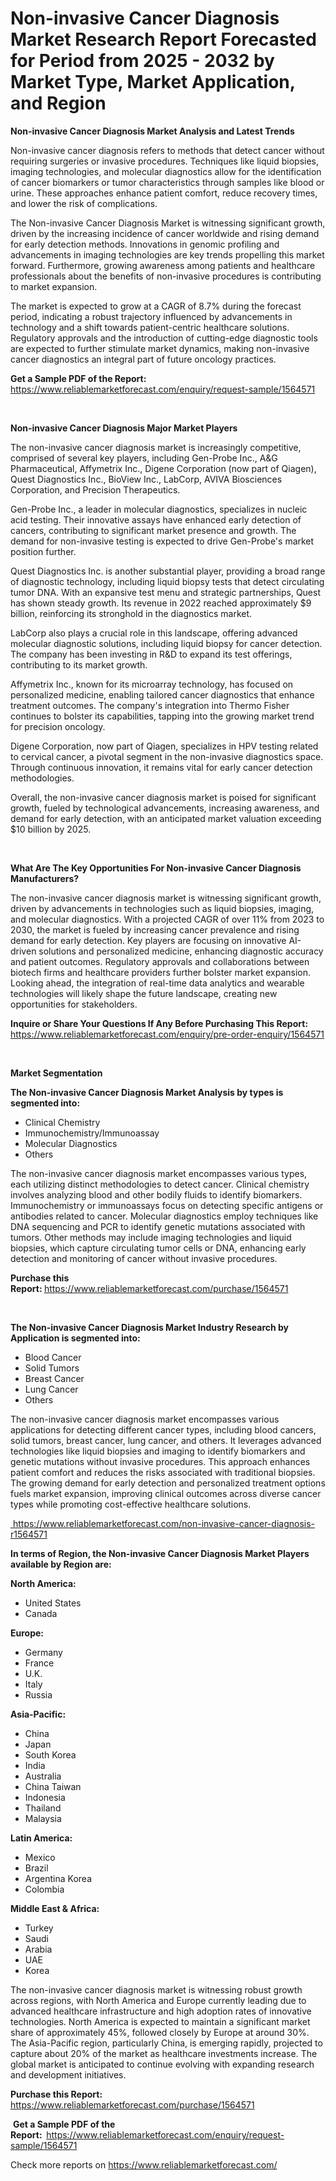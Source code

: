 <p><h1>Non-invasive Cancer Diagnosis Market Research Report Forecasted for Period from 2025 -  2032 by Market Type, Market Application, and Region</h1></p><p><strong>Non-invasive Cancer Diagnosis Market Analysis and Latest Trends</strong></p>
<p><p>Non-invasive cancer diagnosis refers to methods that detect cancer without requiring surgeries or invasive procedures. Techniques like liquid biopsies, imaging technologies, and molecular diagnostics allow for the identification of cancer biomarkers or tumor characteristics through samples like blood or urine. These approaches enhance patient comfort, reduce recovery times, and lower the risk of complications.</p><p>The Non-invasive Cancer Diagnosis Market is witnessing significant growth, driven by the increasing incidence of cancer worldwide and rising demand for early detection methods. Innovations in genomic profiling and advancements in imaging technologies are key trends propelling this market forward. Furthermore, growing awareness among patients and healthcare professionals about the benefits of non-invasive procedures is contributing to market expansion.</p><p>The market is expected to grow at a CAGR of 8.7% during the forecast period, indicating a robust trajectory influenced by advancements in technology and a shift towards patient-centric healthcare solutions. Regulatory approvals and the introduction of cutting-edge diagnostic tools are expected to further stimulate market dynamics, making non-invasive cancer diagnostics an integral part of future oncology practices.</p></p>
<p><strong>Get a Sample PDF of the Report:&nbsp;</strong> <a href="https://www.reliablemarketforecast.com/enquiry/request-sample/1564571?utm_campaign=1130&utm_medium=2&utm_source=Github&utm_content=ia&utm_term=03032025&utm_id=non-invasive-cancer-diagnosis">https://www.reliablemarketforecast.com/enquiry/request-sample/1564571</a></p>
<p>&nbsp;</p>
<p><strong>Non-invasive Cancer Diagnosis Major Market Players</strong></p>
<p><p>The non-invasive cancer diagnosis market is increasingly competitive, comprised of several key players, including Gen-Probe Inc., A&G Pharmaceutical, Affymetrix Inc., Digene Corporation (now part of Qiagen), Quest Diagnostics Inc., BioView Inc., LabCorp, AVIVA Biosciences Corporation, and Precision Therapeutics. </p><p>Gen-Probe Inc., a leader in molecular diagnostics, specializes in nucleic acid testing. Their innovative assays have enhanced early detection of cancers, contributing to significant market presence and growth. The demand for non-invasive testing is expected to drive Gen-Probe's market position further.</p><p>Quest Diagnostics Inc. is another substantial player, providing a broad range of diagnostic technology, including liquid biopsy tests that detect circulating tumor DNA. With an expansive test menu and strategic partnerships, Quest has shown steady growth. Its revenue in 2022 reached approximately $9 billion, reinforcing its stronghold in the diagnostics market.</p><p>LabCorp also plays a crucial role in this landscape, offering advanced molecular diagnostic solutions, including liquid biopsy for cancer detection. The company has been investing in R&D to expand its test offerings, contributing to its market growth. </p><p>Affymetrix Inc., known for its microarray technology, has focused on personalized medicine, enabling tailored cancer diagnostics that enhance treatment outcomes. The company's integration into Thermo Fisher continues to bolster its capabilities, tapping into the growing market trend for precision oncology.</p><p>Digene Corporation, now part of Qiagen, specializes in HPV testing related to cervical cancer, a pivotal segment in the non-invasive diagnostics space. Through continuous innovation, it remains vital for early cancer detection methodologies.</p><p>Overall, the non-invasive cancer diagnosis market is poised for significant growth, fueled by technological advancements, increasing awareness, and demand for early detection, with an anticipated market valuation exceeding $10 billion by 2025.</p></p>
<p>&nbsp;</p>
<p><strong>What Are The Key Opportunities For Non-invasive Cancer Diagnosis Manufacturers?</strong></p>
<p><p>The non-invasive cancer diagnosis market is witnessing significant growth, driven by advancements in technologies such as liquid biopsies, imaging, and molecular diagnostics. With a projected CAGR of over 11% from 2023 to 2030, the market is fueled by increasing cancer prevalence and rising demand for early detection. Key players are focusing on innovative AI-driven solutions and personalized medicine, enhancing diagnostic accuracy and patient outcomes. Regulatory approvals and collaborations between biotech firms and healthcare providers further bolster market expansion. Looking ahead, the integration of real-time data analytics and wearable technologies will likely shape the future landscape, creating new opportunities for stakeholders.</p></p>
<p><strong>Inquire or Share Your Questions If Any Before Purchasing This Report:</strong> <a href="https://www.reliablemarketforecast.com/enquiry/pre-order-enquiry/1564571?utm_campaign=1130&utm_medium=2&utm_source=Github&utm_content=ia&utm_term=03032025&utm_id=non-invasive-cancer-diagnosis">https://www.reliablemarketforecast.com/enquiry/pre-order-enquiry/1564571</a></p>
<p>&nbsp;</p>
<p><strong>Market Segmentation</strong></p>
<p><strong>The Non-invasive Cancer Diagnosis Market Analysis by types is segmented into:</strong></p>
<p><ul><li>Clinical Chemistry</li><li>Immunochemistry/Immunoassay</li><li>Molecular Diagnostics</li><li>Others</li></ul></p>
<p><p>The non-invasive cancer diagnosis market encompasses various types, each utilizing distinct methodologies to detect cancer. Clinical chemistry involves analyzing blood and other bodily fluids to identify biomarkers. Immunochemistry or immunoassays focus on detecting specific antigens or antibodies related to cancer. Molecular diagnostics employ techniques like DNA sequencing and PCR to identify genetic mutations associated with tumors. Other methods may include imaging technologies and liquid biopsies, which capture circulating tumor cells or DNA, enhancing early detection and monitoring of cancer without invasive procedures.</p></p>
<p><strong>Purchase this Report:&nbsp;</strong><a href="https://www.reliablemarketforecast.com/purchase/1564571?utm_campaign=1130&utm_medium=2&utm_source=Github&utm_content=ia&utm_term=03032025&utm_id=non-invasive-cancer-diagnosis">https://www.reliablemarketforecast.com/purchase/1564571</a></p>
<p>&nbsp;</p>
<p><strong>The Non-invasive Cancer Diagnosis Market Industry Research by Application is segmented into:</strong></p>
<p><ul><li>Blood Cancer</li><li>Solid Tumors</li><li>Breast Cancer</li><li>Lung Cancer</li><li>Others</li></ul></p>
<p><p>The non-invasive cancer diagnosis market encompasses various applications for detecting different cancer types, including blood cancers, solid tumors, breast cancer, lung cancer, and others. It leverages advanced technologies like liquid biopsies and imaging to identify biomarkers and genetic mutations without invasive procedures. This approach enhances patient comfort and reduces the risks associated with traditional biopsies. The growing demand for early detection and personalized treatment options fuels market expansion, improving clinical outcomes across diverse cancer types while promoting cost-effective healthcare solutions.</p></p>
<p><a href="https://www.reliablemarketforecast.com/non-invasive-cancer-diagnosis-r1564571?utm_campaign=1130&utm_medium=2&utm_source=Github&utm_content=ia&utm_term=03032025&utm_id=non-invasive-cancer-diagnosis">&nbsp;https://www.reliablemarketforecast.com/non-invasive-cancer-diagnosis-r1564571</a></p>
<p><strong>In terms of Region, the Non-invasive Cancer Diagnosis Market Players available by Region are:</strong></p>
<p>
    <p> <strong> North America: </strong>
        <ul>
            <li>United States</li>
            <li>Canada</li>
        </ul>
        </p> 
    <p> <strong> Europe: </strong>
        <ul>
            <li>Germany</li>
            <li>France</li>
            <li>U.K.</li>
            <li>Italy</li>
            <li>Russia</li>
        </ul>
        </p> 
    <p> <strong> Asia-Pacific: </strong>
        <ul>
            <li>China</li>
            <li>Japan</li>
            <li>South Korea</li>
            <li>India</li>
            <li>Australia</li>
            <li>China Taiwan</li>
            <li>Indonesia</li>
            <li>Thailand</li>
            <li>Malaysia</li>
        </ul>
        </p> 
    <p> <strong> Latin America: </strong>
        <ul>
            <li>Mexico</li>
            <li>Brazil</li>
            <li>Argentina Korea</li>
            <li>Colombia</li>
        </ul>
        </p> 
    <p> <strong> Middle East & Africa: </strong>
        <ul>
            <li>Turkey</li>
            <li>Saudi</li>
            <li>Arabia</li>
            <li>UAE</li>
            <li>Korea</li>
        </ul>
    </p>
    </p>
<p><p>The non-invasive cancer diagnosis market is witnessing robust growth across regions, with North America and Europe currently leading due to advanced healthcare infrastructure and high adoption rates of innovative technologies. North America is expected to maintain a significant market share of approximately 45%, followed closely by Europe at around 30%. The Asia-Pacific region, particularly China, is emerging rapidly, projected to capture about 20% of the market as healthcare investments increase. The global market is anticipated to continue evolving with expanding research and development initiatives.</p></p>
<p><strong>Purchase this Report: </strong><a href="https://www.reliablemarketforecast.com/purchase/1564571?utm_campaign=1130&utm_medium=2&utm_source=Github&utm_content=ia&utm_term=03032025&utm_id=non-invasive-cancer-diagnosis">https://www.reliablemarketforecast.com/purchase/1564571</a></p>
<p>&nbsp;<strong>Get a Sample PDF of the Report:&nbsp;&nbsp;</strong><a href="https://www.reliablemarketforecast.com/enquiry/request-sample/1564571?utm_campaign=1130&utm_medium=2&utm_source=Github&utm_content=ia&utm_term=03032025&utm_id=non-invasive-cancer-diagnosis">https://www.reliablemarketforecast.com/enquiry/request-sample/1564571</a></p>
<p><strong></strong></p>
<p>Check more reports on <a href="https://www.reliablemarketforecast.com/?utm_campaign=1130&utm_medium=2&utm_source=Github&utm_content=ia&utm_term=03032025&utm_id=non-invasive-cancer-diagnosis">https://www.reliablemarketforecast.com/</a></p>
